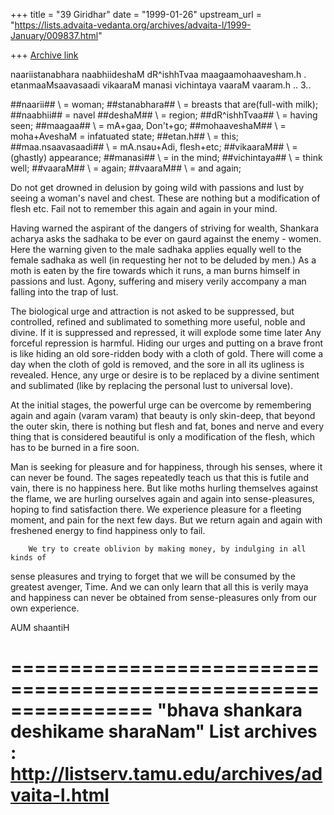 +++
title = "39 Giridhar"
date = "1999-01-26"
upstream_url = "https://lists.advaita-vedanta.org/archives/advaita-l/1999-January/009837.html"

+++
[Archive link](https://lists.advaita-vedanta.org/archives/advaita-l/1999-January/009837.html)

naariistanabhara naabhiideshaM
dR^ishhTvaa maagaamohaavesham.h .
etanmaaMsaavasaadi vikaaraM
manasi vichintaya vaaraM vaaram.h .. 3..

##naarii## \ = woman;
##stanabhara## \ = breasts that are(full-with milk);
##naabhii## = navel
##deshaM## \ = region;
##dR^ishhTvaa## \ = having seen;
##maagaa## \ = mA+gaa, Don't+go;
##mohaaveshaM## \ = moha+AveshaM = infatuated state;
##etan.h## \ = this;
##maa.nsaavasaadi## \ = mA.nsau+Adi, flesh+etc;
##vikaaraM## \ = (ghastly) appearance;
##manasi## \ = in the mind;
##vichintaya## \ = think well;
##vaaraM## \ = again;
##vaaraM## \ = and again;


Do not get drowned in delusion by going wild with passions and lust by
seeing a woman's navel and chest. These are nothing but a modification of
flesh etc. Fail not to remember this again and again in your mind.


Having warned the aspirant of the dangers of striving for wealth,
Shankara acharya asks the sadhaka to be ever on gaurd against the enemy -
women. Here the warning given to the male sadhaka applies equally well to
the female sadhaka as well (in requesting her not to be deluded by men.) As
a moth is eaten by the fire towards which it runs, a man burns himself in
passions
and lust. Agony, suffering and misery verily accompany a man
falling into the trap of lust.

The biological urge and attraction is not asked to be suppressed,
but controlled, refined and sublimated to something more useful,
noble and divine. If it is suppressed and repressed, it will
explode some time later  Any forceful repression is harmful. Hiding our
urges and putting on a brave front is like hiding an old sore-ridden body
with a cloth of gold. There will come a day when the cloth of gold is
removed, and the sore in all its ugliness is revealed. Hence, any urge or
desire is to be replaced by a divine
sentiment and sublimated (like by replacing the personal lust to universal
love).

At the initial stages, the powerful urge can be overcome
by remembering again and again (varam varam) that beauty is
only skin-deep, that beyond the outer skin, there is nothing
but flesh and fat, bones and nerve and every thing that is
considered beautiful is only a modification of the flesh, which
has to be burned in a fire soon.

Man is seeking for pleasure and for happiness, through his senses, where it
can never be found.  The sages repeatedly teach us that this is futile and
vain, there is no happiness here. But like moths hurling themselves against
the flame, we are hurling ourselves again and again into sense-pleasures,
hoping to find satisfaction there. We experience pleasure for a fleeting
moment, and pain for the next few days. But we return again and again with
freshened energy to find happiness only to fail.

        We try to create oblivion by making money, by indulging in all kinds of
sense pleasures and trying to forget that we will be consumed by the
greatest avenger, Time.  And we can only learn that all this is verily maya
and happiness can never be obtained from sense-pleasures only from our own
experience.

AUM shaantiH

================================================================
"bhava shankara deshikame sharaNam"
List archives : http://listserv.tamu.edu/archives/advaita-l.html
================================================================

